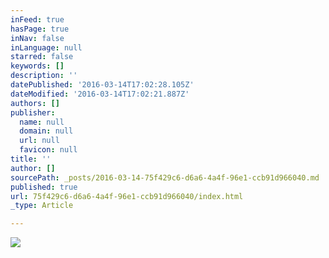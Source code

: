 ```yaml
---
inFeed: true
hasPage: true
inNav: false
inLanguage: null
starred: false
keywords: []
description: ''
datePublished: '2016-03-14T17:02:28.105Z'
dateModified: '2016-03-14T17:02:21.887Z'
authors: []
publisher:
  name: null
  domain: null
  url: null
  favicon: null
title: ''
author: []
sourcePath: _posts/2016-03-14-75f429c6-d6a6-4a4f-96e1-ccb91d966040.md
published: true
url: 75f429c6-d6a6-4a4f-96e1-ccb91d966040/index.html
_type: Article

---
```

![](https://the-grid-user-content.s3-us-west-2.amazonaws.com/7602230f-0e0e-4260-a562-64df51aca434.jpg)